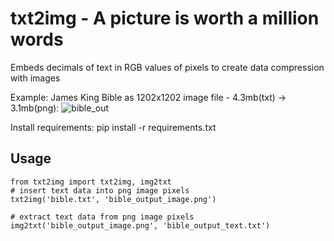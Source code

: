 # txt2img - A picture is worth a million words
Embeds decimals of text in RGB values of pixels to create data compression with images

Example:
James King Bible as 1202x1202 image file - 4.3mb(txt) -> 3.1mb(png):
![bible_out](https://github.com/user-attachments/assets/18906f9d-1570-4b77-8696-3dffa8c7536a)


Install requirements: pip install -r requirements.txt

## Usage
```
from txt2img import txt2img, img2txt
# insert text data into png image pixels 
txt2img('bible.txt', 'bible_output_image.png')

# extract text data from png image pixels
img2txt('bible_output_image.png', 'bible_output_text.txt')
```
